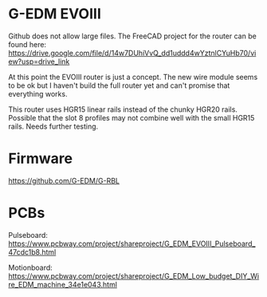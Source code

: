 # G-EDM EVOIII

Github does not allow large files. The FreeCAD project for the router can be found here:
https://drive.google.com/file/d/14w7DUhiVvQ_dd1uddd4wYztnlCYuHb70/view?usp=drive_link

At this point the EVOIII router is just a concept. The new wire module seems to be ok but I haven't build the full router yet and can't promise that everything works.

This router uses HGR15 linear rails instead of the chunky HGR20 rails. Possible that the slot 8 profiles may not combine well with the small HGR15 rails. Needs further testing.


# Firmware

https://github.com/G-EDM/G-RBL


# PCBs

Pulseboard: 
https://www.pcbway.com/project/shareproject/G_EDM_EVOIII_Pulseboard_47cdc1b8.html

Motionboard:
https://www.pcbway.com/project/shareproject/G_EDM_Low_budget_DIY_Wire_EDM_machine_34e1e043.html
